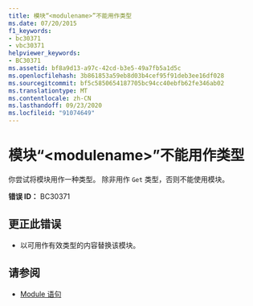 ```yaml
---
title: 模块“<modulename>”不能用作类型
ms.date: 07/20/2015
f1_keywords:
- bc30371
- vbc30371
helpviewer_keywords:
- BC30371
ms.assetid: bf8a9d13-a97c-42cd-b3e5-49a7fb5a1d5c
ms.openlocfilehash: 3b861853a59eb8d03b4cef95f91deb3ee16df028
ms.sourcegitcommit: bf5c5850654187705bc94cc40ebfb62fe346ab02
ms.translationtype: MT
ms.contentlocale: zh-CN
ms.lasthandoff: 09/23/2020
ms.locfileid: "91074649"
---
```

# <a name="module-modulename-cannot-be-used-as-a-type"></a>模块“\<modulename>”不能用作类型

你尝试将模块用作一种类型。 除非用作 `Get` 类型，否则不能使用模块。  
  
 **错误 ID：** BC30371  
  
## <a name="to-correct-this-error"></a>更正此错误  
  
- 以可用作有效类型的内容替换该模块。  
  
## <a name="see-also"></a>请参阅

- [Module 语句](../language-reference/statements/module-statement.md)
